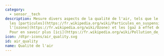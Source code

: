 ```yaml
---
category: 
  - sensor__tech
description: Mesure divers aspects de la qualité de l'air, tels que le [pollen](https://fr.wikipedia.org/wiki/Pollen),
  les [particules](https://fr.wikipedia.org/wiki/Particules_en_suspension_en_Europe),
  l'[ozone](https://fr.wikipedia.org/wiki/Ozone) et les [gaz à effet de serre](https://fr.wikipedia.org/wiki/Gaz_à_effet_de_serre).
  Pour en savoir plus [ici](https://fr.wikipedia.org/wiki/Pollution_de_l%27air)
icon: /dtpr-icons/air_quality.svg
id: air_quality
name: Qualité de l'air
---
```

